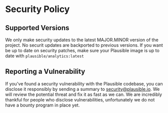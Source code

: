# Security Policy

## Supported Versions

We only make security updates to the latest MAJOR.MINOR version of the project. No securit updates are backported to previous versions. If you
want be up to date on security patches, make sure your Plausible image is up to date with `plausible/analytics:latest`

## Reporting a Vulnerability

If you've found a security vulnerability with the Plausible codebase, you can disclose it responsibly by sending a summary to security@plausible.io.
We will review the potential threat and fix it as fast as we can. We are incredibly thankful for people who disclose vulnerabilities, unfortunately we do not
have a bounty program in place yet.
